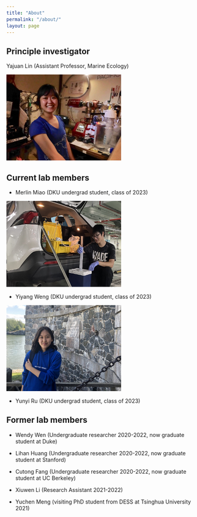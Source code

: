 ```yaml
---
title: "About"
permalink: "/about/"
layout: page
---
```


## Principle investigator
Yajuan Lin (Assistant Professor, Marine Ecology)

<a href="assets/img/CREDITS-MAEVA-BARDY-YAJUAN-LIN-BD-1.jpeg"><img class="alignnone size-medium wp-image-72" src="assets/img/CREDITS-MAEVA-BARDY-YAJUAN-LIN-BD-1.jpeg" alt="" width="300" height="225" /></a> 

## Current lab members

- Merlin Miao (DKU undergrad student, class of 2023)

<a href="assets/img/IMG_4980-scaled-e1631180639654.jpeg"><img class="alignnone size-medium wp-image-72" src="assets/img/IMG_4980-scaled-e1631180639654.jpeg" alt="" width="300" height="225" /></a> 

- Yiyang Weng (DKU undergrad student, class of 2023)

<a href="assets/img/IMG_1835-scaled-e1652176046680.jpeg"><img class="alignnone size-medium wp-image-72" src="assets/img/IMG_1835-scaled-e1652176046680.jpeg" alt="" width="300" height="225" /></a> 

- Yunyi Ru (DKU undergrad student, class of 2023) 


## Former lab members

- Wendy Wen (Undergraduate researcher 2020-2022, now graduate student at Duke)

- Lihan Huang (Undergraduate researcher 2020-2022, now graduate student at Stanford)

- Cutong Fang (Undergraduate researcher 2020-2022, now graduate student at UC Berkeley)

- Xiuwen Li (Research Assistant 2021-2022)

- Yuchen Meng (visiting PhD student from DESS at Tsinghua University 2021)
